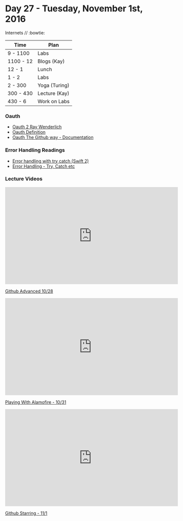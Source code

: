 # Day 27 - Tuesday, November 1st, 2016

Internets  // :bowtie:


Time        |   Plan   |
----------------|-------
9 - 1100 | Labs
1100 - 12      | Blogs (Kay)
12 - 1    | Lunch
1 - 2 | Labs
2 - 300     | Yoga (Turing)
300 - 430 | Lecture (Kay)
430 - 6 | Work on Labs

### Oauth
* [Oauth 2 Ray Wenderlich](https://www.raywenderlich.com/99431/oauth-2-with-swift-tutorial)
* [Oauth Definition](https://en.wikipedia.org/wiki/OAuth)
* [Oauth The Github way - Documentation ](https://developer.github.com/v3/oauth/)


### Error Handling Readings

* [Error handling with try catch (Swift 2)](https://www.hackingwithswift.com/new-syntax-swift-2-error-handling-try-catch)
* [Error Handling - Try, Catch etc](https://developer.apple.com/library/content/documentation/Swift/Conceptual/Swift_Programming_Language/ErrorHandling.html)


### Lecture Videos
 <iframe width="560" height="315" src="https://www.youtube.com/embed/mQi14z37_Rk?rel=0&modestbranding=1" frameborder="0" allowfullscreen></iframe><p><a href="https://www.youtube.com/watch?v=mQi14z37_Rk">Github Advanced 10/28</a></p>
 
  <iframe width="560" height="315" src="https://www.youtube.com/embed/p0UTI3U_sto?rel=0&modestbranding=1" frameborder="0" allowfullscreen></iframe><p><a href="https://www.youtube.com/watch?v=p0UTI3U_sto">Playing With Alamofire - 10/31</a></p>
  
  <iframe width="560" height="315" src="https://www.youtube.com/embed/Jjbi_bQuTKg?rel=0&modestbranding=1" frameborder="0" allowfullscreen></iframe><p><a href="https://www.youtube.com/watch?v=Jjbi_bQuTKg">Github Starring - 11/1</a></p>
